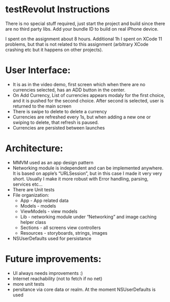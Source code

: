 # testRevolut Instructions
There is no special stuff required, just start the project and build since there are no third party libs. Add your bundle ID to build on real iPhone device. 

I spent on the assignment about 8 hours. Additional 1h I spent on XCode 11 problems, but that is not related to this assignment (arbitrary XCode crashing etc but it happens on other projects).

# User Interface:
- It is as in the video demo, first screen which when there are no currencies selected, has an ADD button in the center. 
- On Add Currency, List of currencies appears modaly for the first choice, and it is pushed for the second choice. After second is selected, user is returned to the main screen 
- There is swipe to delete to delete a currency
- Currencies are refreshed every 1s, but when adding a new one or swiping to delete, that refresh is paused. 
- Currencies are persisted between launches

# Architecture:
- MMVM used as an app design pattern
- Networking module is independent and can be implemented anywhere. It is based on apple’s “URLSession”, but in this case I made it very very short. Usually I make it more robust with Error handling, parsing, services etc...
- There are Unit tests
- File organization:
	- App - App related data
	- Models - models
	- ViewModels - view models 
	- Lib - networking module under “Networking” and image caching helper class
	- Sections - all screens view controllers
	- Resources - storyboards, strings, images
- NSUserDefaults used for persistance 

# Future improvements:
- UI always needs improvements :)
- Internet reachability (not to fetch if no net)
- more unit tests
- persitance via core data or realm. At the moment NSUserDefaults is used
